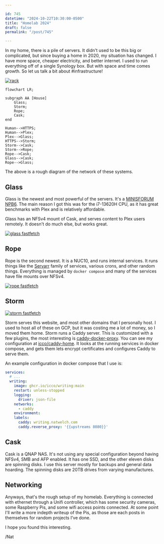 ```yaml
---

id: 745
datetime: "2024-10-22T10:30:00-0500"
title: "Homelab 2024"
draft: false
permalink: "/post/745"

---
```


In my home, there is a pile of servers. It didn't used to be this big or complicated, but since buying a home in 2020, my situation has changed. I have more space, cheaper electricity, and better internet. I used to run everything off of a single Synology box. But with space and time comes growth. So let us talk a bit about #infrastructure!

[![rack](https://icco.imgix.net/photos/2024/0HN0R3JPV7MQS.jpg)](https://icco.imgix.net/photos/2024/0HN0R3JPV7MQS.jpg)

```mermaid
flowchart LR;

subgraph AA [House]
    Glass;
    Storm;
    Rope;
    Cask;
end

Human-->HTTPS;
Human-->Plex;
Plex-->Glass;
HTTPS-->Storm;
Storm-->Cask;
Storm-->Rope;
Rope-->Cask;
Glass-->Cask;
Rope-->Glass;
```
The above is a rough diagram of the network of these systems.

## Glass

Glass is the newest and most powerful of the servers. It's a [MINISFORUM NPB6](https://amzn.to/3zQffXk). The main reason I got this was for the i7-13620H CPU, as it has great benchmarks with Plex and is relatively affordable.

Glass has an NFSv4 mount of Cask, and serves content to Plex users remotely. It doesn't do much else, but works great.

[![glass fastfetch](https://icco.imgix.net/photos/2024/0HGACVZTN3J7P.png)](https://icco.imgix.net/photos/2024/0HGACVZTN3J7P.png)

## Rope

Rope is the second newest. It is a NUC10, and runs internal services. It runs things like the [Servarr](https://wiki.servarr.com/) family of services, various crons, and other random things. Everything is managed by `docker compose` and many of the services have file mounts over NFSv4.

[![rope fastfetch](https://icco.imgix.net/photos/2024/0HGACWRZH3G8S.png)](https://icco.imgix.net/photos/2024/0HGACWRZH3G8S.png)

## Storm

[![storm fastfetch](https://icco.imgix.net/photos/2024/0HGACXHAX3KYW.png)](https://icco.imgix.net/photos/2024/0HGACXHAX3KYW.png)

Storm serves this website, and most other domains that I personally host. I used to host all of these on GCP, but it was costing me a lot of money, so I moved them home. Storm runs a Caddy server. This is customized with a few plugins, the most interesting is [caddy-docker-proxy](https://github.com/lucaslorentz/caddy-docker-proxy/). You can see my configuration at [icco/caddy-home](https://github.com/icco/caddy-home/tree/main). It looks at the running services in docker compose, and gets them lets encrypt certificates and configures Caddy to serve them.

An example configuration in docker compose that I use is:

```yaml
services:
  # ...
  writing:
    image: ghcr.io/icco/writing:main
    restart: unless-stopped
    logging:
      driver: json-file
    networks:
      - caddy
    environment:
    labels:
      caddy: writing.natwelch.com
      caddy.reverse_proxy: '{{upstreams 8080}}'
```

## Cask

Cask is a QNAP NAS. It's not using any special configuration beyond having NFSv4, SMB and AFP enabled. It has one SSD, and the other eleven disks are spinning disks. I use this server mostly for backups and general data hoarding. The spinning disks are 20TB drives from varying manufactures.

## Networking

Anyways, that's the rough setup of my homelab. Everything is connected with ethernet through a Unifi controller, which has some security cameras, some Raspberry Pis, and some wifi access points connected. At some point I'll write a more indepth writeup of the Pis, as those are each posts in themselves for random projects I've done.

I hope you found this interesting.

/Nat
